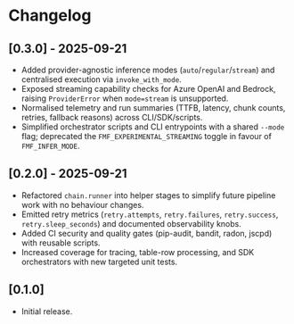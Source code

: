 # Changelog

## [0.3.0] - 2025-09-21
- Added provider-agnostic inference modes (`auto`/`regular`/`stream`) and centralised execution via `invoke_with_mode`.
- Exposed streaming capability checks for Azure OpenAI and Bedrock, raising `ProviderError` when `mode=stream` is unsupported.
- Normalised telemetry and run summaries (TTFB, latency, chunk counts, retries, fallback reasons) across CLI/SDK/scripts.
- Simplified orchestrator scripts and CLI entrypoints with a shared `--mode` flag; deprecated the `FMF_EXPERIMENTAL_STREAMING` toggle in favour of `FMF_INFER_MODE`.

## [0.2.0] - 2025-09-21
- Refactored `chain.runner` into helper stages to simplify future pipeline work with no behaviour changes.
- Emitted retry metrics (`retry.attempts`, `retry.failures`, `retry.success`, `retry.sleep_seconds`) and documented observability knobs.
- Added CI security and quality gates (pip-audit, bandit, radon, jscpd) with reusable scripts.
- Increased coverage for tracing, table-row processing, and SDK orchestrators with new targeted unit tests.

## [0.1.0]
- Initial release.
